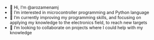 - 👋 Hi, I’m @arozamenamj
- 👀 I’m interested in microcontroller programming and Python language
- 🌱 I’m currently improving my programming skills, and focusing on applying my knowledge to the electronics field, to reach new targets
- 💞️ I’m looking to collaborate on projects where I could help with my knowledge
<!---
- 📫 How to reach me ...
- 😄 Pronouns: ...
- ⚡ Fun fact: ...


arozamenamj/arozamenamj is a ✨ special ✨ repository because its `README.md` (this file) appears on your GitHub profile.
You can click the Preview link to take a look at your changes.
--->

